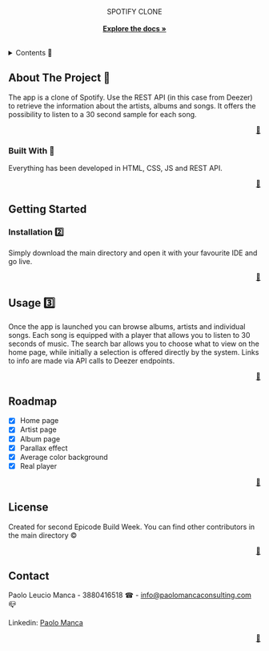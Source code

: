 
<div align="center">
  <p align="center">
    SPOTIFY CLONE
    <br />
    <br />
    <a href="https://github.com/Paolomanca90/Spotify-clone"><strong>Explore the docs »</strong></a>
  </p>
</div>

<br />

<!-- TABLE OF CONTENTS -->
<details>
  <summary>Contents 📑</summary>
  <ol>
    <li>
      <a href="#about">About The Project</a>
      <ul>
        <li><a href="#built">Built With</a></li>
      </ul>
    </li>
    <li>
      <a href="#getting-started">Getting Started</a>
      <ul>
        <li><a href="#installation">Installation</a></li>
      </ul>
    </li>
    <li><a href="#usage">Usage</a></li>
    <li><a href="#roadmap">Roadmap</a></li>
    <li><a href="license">License</a></li>
    <li><a href="#contact">Contact</a></li>
  </ol>
</details>



<!-- ABOUT THE PROJECT -->
## About The Project 💼 <span id="about"></span>

The app is a clone of Spotify. Use the REST API (in this case from Deezer) to retrieve the information about the artists, albums and songs. It offers the possibility to listen to a 30 second sample for each song.

<p align="right"><a href="#top">🔼</a></p>



### Built With 🧱 <span id="built"></span>

Everything has been developed in HTML, CSS, JS and REST API.

<p align="right"><a href="#top">🔼</a></p>



<!-- GETTING STARTED -->
## Getting Started

### Installation 2️⃣ <span id="installation"></span>

Simply download the main directory and open it with your favourite IDE and go live.

<p align="right"><a href="#top">🔼</a></p>



<!-- USAGE EXAMPLES -->
## Usage 3️⃣ <span id="usage"></span>

Once the app is launched you can browse albums, artists and individual songs. Each song is equipped with a player that allows you to listen to 30 seconds of music. The search bar allows you to choose what to view on the home page, while initially a selection is offered directly by the system. Links to info are made via API calls to Deezer endpoints.

<p align="right"><a href="#top">🔼</a></p>



<!-- ROADMAP -->
## Roadmap

- [x] Home page
- [x] Artist page
- [x] Album page
- [x] Parallax effect
- [x] Average color background
- [x] Real player

<p align="right"><a href="#top">🔼</a></p>



<!-- LICENSE -->
## License

Created for second Epicode Build Week.
You can find other contributors in the main directory ©

<p align="right"><a href="#top">🔼</a></p>



<!-- CONTACT -->
## Contact

Paolo Leucio Manca - 3880416518 ☎ - <a href="mailto:info@paolomancaconsulting.com">info@paolomancaconsulting.com</a> 📪

Linkedin: <a href="https://www.linkedin.com/in/paolo-manca-developer/">Paolo Manca</a>

<p align="right"><a href="#top">🔼</a></p>

